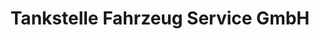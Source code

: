 ---
title: "Tankstelle Fahrzeug Service GmbH"
url: /amt-wachsenburg/tankstelle-fahrzeug-service-gmbh/
shop: Kiosk
---
